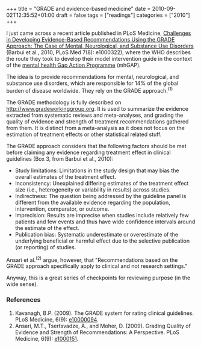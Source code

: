 +++
title = "GRADE and evidence-based medicine"
date = 2010-09-02T12:35:52+01:00
draft = false
tags = ["readings"]
categories = ["2010"]
+++

I just came across a recent article published in PLoS Medicine, [Challenges in Developing Evidence-Based Recommendations Using the GRADE Approach: The Case of Mental, Neurological, and Substance Use Disorders](http://www.plosmedicine.org/article/info%3Adoi%2F10.1371%2Fjournal.pmed.1000322?utm_source=feedburner&utm_medium=feed&utm_campaign=Feed%3A+plosmedicine%2FNewArticles+(PLoS+Medicine%3A+New+Articles)) (Barbui et al., 2010, PLoS Med 7(8): e1000322), where the WHO describes the route they took to develop their model intervention guide in the context of the [mental health Gap Action Programme](http://www.who.int/mental_health/mhgap/en/index.html) (mhGAP).

The idea is to provide recommendations for mental, neurological, and substance use disorders, which are responsible for 14% of the global burden of disease worldwide. They rely on the GRADE approach.<sup>(1)</sup>

The GRADE methodology is fully described on <http://www.gradeworkinggroup.org>. It is used to summarize the evidence extracted from systematic reviews and meta-analyses, and grading the quality of evidence and strength of treatment recommendations gathered from them. It is distinct from a meta-analysis as it does not focus on the estimation of treatment effects or other statistical related stuff.

The GRADE approach considers that the following factors should be met before claiming any evidence regarding treatment effect in clinical guidelines (Box 3, from Barbui et al., 2010):

- Study limitations: Limitations in the study design that may bias the overall estimates of the treatment effect.
- Inconsistency: Unexplained differing estimates of the treatment effect size (i.e., heterogeneity or variability in results) across studies.
- Indirectness: The question being addressed by the guideline panel is different from the available evidence regarding the population, intervention, comparator, or outcome.
- Imprecision: Results are imprecise when studies include relatively few patients and few events and thus have wide confidence intervals around the estimate of the effect.
- Publication bias: Systematic underestimate or overestimate of the underlying beneficial or harmful effect due to the selective publication (or reporting) of studies.

Ansari et al.<sup>(2)</sup> argue, however, that "Recommendations based on the GRADE approach specifically apply to clinical and not research settings."

Anyway, this is a great series of checkpoints for reviewing purpose (in the wide sense).

### References

1. Kavanagh, B.P. (2009). The GRADE system for rating clinical guidelines. PLoS Medicine, 6(9): [e10000094](http://www.plosmedicine.org/article/info%3Adoi%2F10.1371%2Fjournal.pmed.1000094).
2. Ansari, M.T., Tsertsvadze, A., and Moher, D. (2009). Grading Quality of Evidence and Strength of Recommendations: A Perspective. PLoS Medicine, 6(9): [e1000151](http://www.plosmedicine.org/article/info%3Adoi%2F10.1371%2Fjournal.pmed.1000151).
